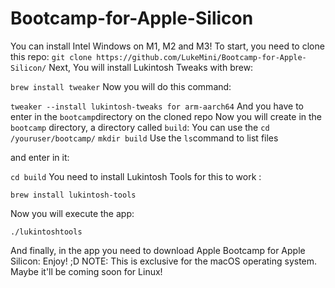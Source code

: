 # Bootcamp-for-Apple-Silicon
You can install Intel Windows on M1, M2 and M3!
 To start, you need to clone this repo:
 ```git clone https://github.com/LukeMini/Bootcamp-for-Apple-Silicon/```
 Next, You will install Lukintosh Tweaks with brew:

```brew install tweaker```
Now you will do this command:

```tweaker --install lukintosh-tweaks for arm-aarch64```
And you have to enter in the ```bootcamp```directory on the cloned repo
Now you will create in the ```bootcamp``` directory, a directory called ```build```:
You can use the ```cd /youruser/bootcamp/```
```mkdir build```
Use the ```ls```command to list files

and enter in it:

```cd build```
You need to install Lukintosh Tools for this to work :

```brew install lukintosh-tools```

Now you will execute the app:

```./lukintoshtools```

And finally, in the app you need to download Apple Bootcamp for Apple Silicon:
Enjoy! ;D 
NOTE: This is exclusive for the macOS operating system. Maybe it'll be coming soon for Linux!
